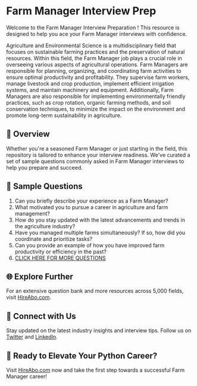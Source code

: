 # Farm Manager Interview Prep

Welcome to the Farm Manager Interview Preparation ! This resource is designed to help you ace your Farm Manager interviews with confidence.

Agriculture and Environmental Science is a multidisciplinary field that focuses on sustainable farming practices and the preservation of natural resources. Within this field, the Farm Manager job plays a crucial role in overseeing various aspects of agricultural operations. Farm Managers are responsible for planning, organizing, and coordinating farm activities to ensure optimal productivity and profitability. They supervise farm workers, manage livestock and crop production, implement efficient irrigation systems, and maintain machinery and equipment. Additionally, Farm Managers are also responsible for implementing environmentally friendly practices, such as crop rotation, organic farming methods, and soil conservation techniques, to minimize the impact on the environment and promote long-term sustainability in agriculture.

## 🚀 Overview

Whether you're a seasoned Farm Manager or just starting in the field, this repository is tailored to enhance your interview readiness. We've curated a set of sample questions commonly asked in Farm Manager interviews to help you prepare and succeed.

## 📝 Sample Questions

1. Can you briefly describe your experience as a Farm Manager?
2. What motivated you to pursue a career in agriculture and farm management?
3. How do you stay updated with the latest advancements and trends in the agriculture industry?
4. Have you managed multiple farms simultaneously? If so, how did you coordinate and prioritize tasks?
5. Can you provide an example of how you have improved farm productivity or efficiency in the past?
6. [CLICK HERE FOR MORE QUESTIONS](https://hireabo.com/job/10_0_2/Farm%20Manager)

## 🌐 Explore Further

For an extensive question bank and more resources across 5,000 fields, visit [HireAbo.com](https://www.hireabo.com).

## 📱 Connect with Us

Stay updated on the latest industry insights and interview tips. Follow us on [Twitter](https://twitter.com/hireabo) and [LinkedIn](https://www.linkedin.com/in/hire-abo-3609972a8/).

## 🚀 Ready to Elevate Your Python Career?

Visit [HireAbo.com](https://www.hireabo.com) now and take the first step towards a successful Farm Manager career!